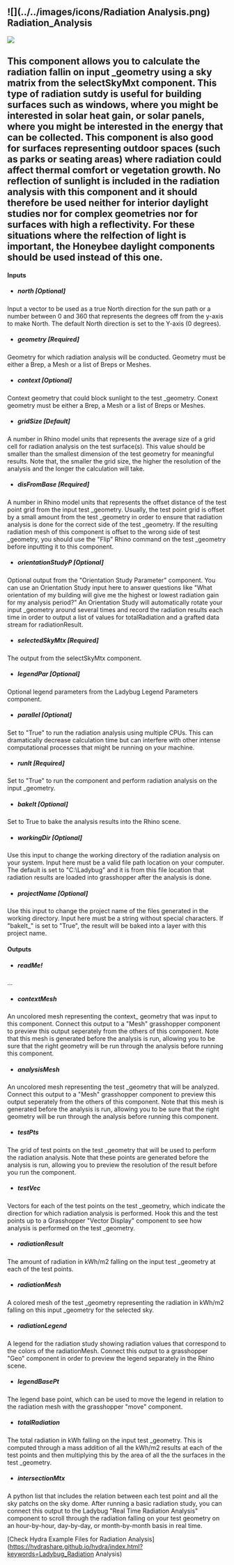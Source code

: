 ## ![](../../images/icons/Radiation Analysis.png) Radiation_Analysis

![](../../images/components/Radiation_Analysis.png)

This component allows you to calculate the radiation fallin on input _geometry using a sky matrix from the selectSkyMxt component. This type of radiation sutdy is useful for building surfaces such as windows, where you might be interested in solar heat gain, or solar panels, where you might be interested in the energy that can be collected. This component is also good for surfaces representing outdoor spaces (such as parks or seating areas) where radiation could affect thermal comfort or vegetation growth. No reflection of sunlight is included in the radiation analysis with this component and it should therefore be used neither for interior daylight studies nor for complex geometries nor for surfaces with high a reflectivity. For these situations where the relfection of light is important, the Honeybee daylight components should be used instead of this one. - 

#### Inputs
* ##### north [Optional]
Input a vector to be used as a true North direction for the sun path or a number between 0 and 360 that represents the degrees off from the y-axis to make North.  The default North direction is set to the Y-axis (0 degrees).
* ##### geometry [Required]
Geometry for which radiation analysis will be conducted.  Geometry must be either a Brep, a Mesh or a list of Breps or Meshes.
* ##### context [Optional]
Context geometry that could block sunlight to the test _geometry.  Conext geometry must be either a Brep, a Mesh or a list of Breps or Meshes.
* ##### gridSize [Default]
A number in Rhino model units that represents the average size of a grid cell for radiation analysis on the test surface(s).  This value should be smaller than the smallest dimension of the test geometry for meaningful results.  Note that, the smaller the grid size, the higher the resolution of the analysis and the longer the calculation will take.
* ##### disFromBase [Required]
A number in Rhino model units that represents the offset distance of the test point grid from the input test _geometry.  Usually, the test point grid is offset by a small amount from the test _geometry in order to ensure that radiation analysis is done for the correct side of the test _geometry.  If the resulting radiation mesh of this component is offset to the wrong side of test _geometry, you should use the "Flip" Rhino command on the test _geometry before inputting it to this component.
* ##### orientationStudyP [Optional]
Optional output from the "Orientation Study Parameter" component.  You can use an Orientation Study input here to answer questions like "What orientation of my building will give me the highest or lowest radiation gain for my analysis period?"  An Orientation Study will automatically rotate your input _geometry around several times and record the radiation results each time in order to output a list of values for totalRadiation and a grafted data stream for radiationResult.
* ##### selectedSkyMtx [Required]
The output from the selectSkyMtx component.
* ##### legendPar [Optional]
Optional legend parameters from the Ladybug Legend Parameters component.
* ##### parallel [Optional]
Set to "True" to run the radiation analysis using multiple CPUs.  This can dramatically decrease calculation time but can interfere with other intense computational processes that might be running on your machine.
* ##### runIt [Required]
Set to "True" to run the component and perform radiation analysis on the input _geometry.
* ##### bakeIt [Optional]
Set to True to bake the analysis results into the Rhino scene.
* ##### workingDir [Optional]
Use this input to change the working directory of the radiation analysis on your system. Input here must be a valid file path location on your computer.  The default is set to "C:\Ladybug" and it is from this file location that radiation results are loaded into grasshopper after the analysis is done.
* ##### projectName [Optional]
Use this input to change the project name of the files generated in the working directory.  Input here must be a string without special characters.  If "bakeIt_" is set to "True", the result will be baked into a layer with this project name.

#### Outputs
* ##### readMe!
...
* ##### contextMesh
An uncolored mesh representing the context_ geometry that was input to this component. Connect this output to a "Mesh" grasshopper component to preview this output seperately from the others of this component. Note that this mesh is generated before the analysis is run, allowing you to be sure that the right geometry will be run through the analysis before running this component.
* ##### analysisMesh
An uncolored mesh representing the test _geometry that will be analyzed.  Connect this output to a "Mesh" grasshopper component to preview this output seperately from the others of this component. Note that this mesh is generated before the analysis is run, allowing you to be sure that the right geometry will be run through the analysis before running this component.
* ##### testPts
The grid of test points on the test _geometry that will be used to perform the radiation analysis.  Note that these points are generated before the analysis is run, allowing you to preview the resolution of the result before you run the component.
* ##### testVec
Vectors for each of the test points on the test _geometry, which indicate the direction for which radiation analysis is performed.  Hook this and the test points up to a Grasshopper "Vector Display" component to see how analysis is performed on the test _geometry.
* ##### radiationResult
The amount of radiation in kWh/m2 falling on the input test _geometry at each of the test points.
* ##### radiationMesh
A colored mesh of the test _geometry representing the radiation in kWh/m2 falling on this input _geometry for the selected sky.
* ##### radiationLegend
A legend for the radiation study showing radiation values that correspond to the colors of the radiationMesh. Connect this output to a grasshopper "Geo" component in order to preview the legend separately in the Rhino scene.  
* ##### legendBasePt
The legend base point, which can be used to move the legend in relation to the radiation mesh with the grasshopper "move" component.
* ##### totalRadiation
The total radiation in kWh falling on the input test _geometry.  This is computed through a mass addition of all the kWh/m2 results at each of the test points and then multiplying this by the area of all the the surfaces in the test _geometry.
* ##### intersectionMtx
A python list that includes the relation between each test point and all the sky patchs on the sky dome.  After running a basic radiation study, you can connect this output to the Ladybug "Real Time Radiation Analysis" component to scroll through the radiation falling on your test geometry on an hour-by-hour, day-by-day, or month-by-month basis in real time.


[Check Hydra Example Files for Radiation Analysis](https://hydrashare.github.io/hydra/index.html?keywords=Ladybug_Radiation Analysis)